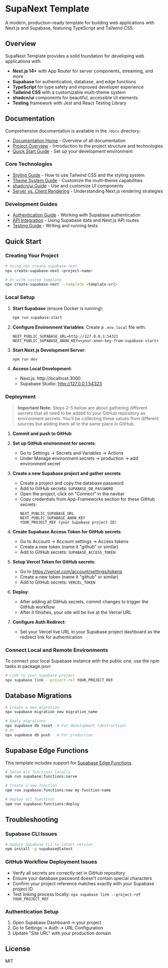 # SupaNext Template

A modern,  production-ready template for building web applications with Next.js and Supabase, featuring TypeScript and Tailwind CSS.

## Overview

SupaNext Template provides a solid foundation for developing web applications with:

- **Next.js 14+** with App Router for server components, streaming, and more
- **Supabase** for authentication, database, and edge functions
- **TypeScript** for type safety and improved developer experience
- **Tailwind CSS** with a customizable multi-theme system
- **shadcn/ui** components for beautiful, accessible UI elements
- **Testing** framework with Jest and React Testing Library

## Documentation

Comprehensive documentation is available in the `/docs` directory:

- [Documentation Home](./docs/README.md) - Overview of all documentation
- [Project Overview](./docs/project-overview.md) - Introduction to the project structure and technologies
- [Quick Start Guide](./docs/quick-start.md) - Set up your development environment

### Core Technologies

- [Styling Guide](./docs/styling-guide.md) - How to use Tailwind CSS and the styling system
- [Theme System Guide](./docs/theme-system-guide.md) - Customize the multi-theme capabilities
- [shadcn/ui Guide](./docs/shadcn-ui-guide.md) - Use and customize UI components
- [Server vs. Client Rendering](./docs/ssr-guide.md) - Understanding Next.js rendering strategies

### Development Guides

- [Authentication Guide](./docs/auth-guide.md) - Working with Supabase authentication
- [API Integration](./docs/api-guide.md) - Using Supabase data and Next.js API routes
- [Testing Guide](./docs/testing-guide.md) - Writing and running tests

## Quick Start

### Creating Your Project

```bash
# Using npx create-supabase-next
npx create-supabase-next <project-name>

# Or with custom template
npx create-supabase-next --template <template-url>
```

### Local Setup

1. **Start Supabase** (ensure Docker is running):
   ```bash
   npm run supabase:start
   ```

2. **Configure Environment Variables**:
   Create a `.env.local` file with:
   ```
   NEXT_PUBLIC_SUPABASE_URL=http://127.0.0.1:54321
   NEXT_PUBLIC_SUPABASE_ANON_KEY=<your-anon-key-from-supabase-start>
   ```

3. **Start Next.js Development Server**:
   ```bash
   npm run dev
   ```

4. **Access Local Development**:
   - Next.js: http://localhost:3000
   - Supabase Studio: http://127.0.0.1:54323

### Deployment

> **Important Note:** Steps 2-5 below are about gathering different secrets that all need to be added to your GitHub repository as environment secrets. You'll be collecting these values from different sources but adding them all to the same place in GitHub.

1. **Commit and push to GitHub**

2. **Set up GitHub environment for secrets**:
   - Go to Settings → Secrets and Variables → Actions
   - Under Manage environment secrets → production → add environment secret

3. **Create a new Supabase project and gather secrets**:
   - Create a project and copy the database password
   - Add to GitHub secrets: `SUPABASE_DB_PASSWORD`
   - Open the project, click on "Connect" in the navbar
   - Copy credentials from App-Frameworks section for these GitHub secrets:
     ```
     NEXT_PUBLIC_SUPABASE_URL
     NEXT_PUBLIC_SUPABASE_ANON_KEY
     YOUR_PROJECT_REF (your Supabase project ID)
     ```

4. **Create Supabase Access Token for GitHub secrets**:
   - Go to Account → Account settings → Access tokens
   - Create a new token (name it "github" or similar) 
   - Add to GitHub secrets: `SUPABASE_ACCESS_TOKEN`

5. **Setup Vercel Token for GitHub secrets**:
   - Go to https://vercel.com/account/settings/tokens
   - Create a new token (name it "github" or similar)
   - Add to GitHub secrets: `VERCEL_TOKEN`

6. **Deploy**:
   - After adding all GitHub secrets, commit changes to trigger the GitHub workflow
   - After it finishes, your site will be live at the Vercel URL

7. **Configure Auth Redirect**:
   - Set your Vercel live URL in your Supabase project dashboard as the redirect link for authentication

### Connect Local and Remote Environments

To connect your local Supabase instance with the public one, use the npm tasks in package.json:

```bash
# Link to your Supabase project
npx supabase link --project-ref YOUR_PROJECT_REF
```

## Database Migrations

```bash
# Create a new migration
npx supabase migration new migration_name

# Apply migrations
npx supabase db reset  # For development (destructive)
# Or
npx supabase db push   # For production
```

## Supabase Edge Functions

This template includes support for [Supabase Edge Functions](https://supabase.com/docs/guides/functions).

```bash
# Serve all functions locally
npm run supabase:functions:serve

# Create a new function
npm run supabase:functions:new my-function-name

# Deploy all functions
npm run supabase:functions:deploy
```

## Troubleshooting

### Supabase CLI Issues
```bash
# Update Supabase CLI to latest version
npm install -g supabase@latest
```

### GitHub Workflow Deployment Issues
- Verify all secrets are correctly set in GitHub repository
- Ensure your database password doesn't contain special characters
- Confirm your project reference matches exactly with your Supabase project ID
- Test linking process locally: `npx supabase link --project-ref YOUR_PROJECT_REF`

### Authentication Setup
1. Open Supabase Dashboard → your project
2. Go to Settings → Auth → URL Configuration
3. Update "Site URL" with your production domain


## License

MIT
